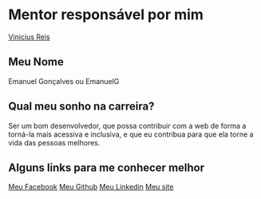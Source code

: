 # Mentor responsável por mim

[Vinicius Reis](/profiles/mentors/profiles/vinicius_reis.md)

## Meu Nome

Emanuel Gonçalves ou EmanuelG

## Qual meu sonho na carreira?

Ser um bom desenvolvedor, que possa contribuir com a web de forma a torná-la mais acessiva e inclusiva, e que eu contribua para que ela torne a vida das pessoas melhores.

## Alguns links para me conhecer melhor

[Meu Facebook](https://www.facebook.com/emanuelgdev)
[Meu Github](https://github.com/emanuelgsouza)
[Meu Linkedin](https://br.linkedin.com/in/emanuelgsouza)
[Meu site](http://emanuelgdev.com.br/)

